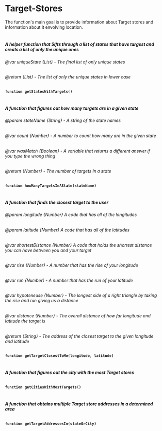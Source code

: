 # Target-Stores
The function's main goal is to provide information about Target stores and information about it envolving location.
#
#####  A helper function that Sifts through a list of states that have targest and creats a list of only the unique ones
###### @var uniqueState {List} - The final list of only unique states
###### @return {List} - The list of only the unique states in lower case
**`function getStatesWithTargets()`**
#
##### A function that figures out how many targets are in a given state
###### @param stateName {String} - A string of the state names
###### @var count {Number} - A number to count how many are in the given state
###### @var wasMatch {Boolean} - A variable that returns a different answer if you type the wrong thing
###### @return  {Number} - The number of targets in a state
**`function howManyTargetsInAState(stateName)`**
#
##### A function that finds the closest target to the user
###### @param longitude {Number} A code that has all of the longitudes
###### @param latitude {Number} A code that has all of the latitudes
###### @var shortestDistance {Number} A code that holds the shortest distance you can have between you and your target
###### @var rise {Number} - A number that has the rise of your longitude
###### @var run {Number} - A number that has the run of your latitude
###### @var hypoteneuse {Number} - The longest side of a right triangle by taking the rise and run giving us a distance
###### @var distance {Number} - The overall distance of how far longitude and latitude the target is
###### @return {String} - The address of the closest target to the given longitude and latitude
**`function getTargetClosestToMe(longitude, latitude)`**
#
##### A function that figures out the city with the most Target stores
######
**`function getCitiesWithMostTargets()`**
#
##### A function that obtains multiple Target store addresses in a determined area
######
**`function getTargetAddressesIn(stateOrCity)`**
